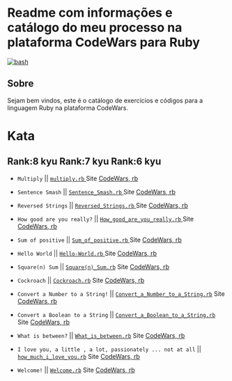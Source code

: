 # Readme com informações e catálogo do meu processo na plataforma CodeWars para Ruby

<a href="https://www.codewars.com/users/arthurdduarte" target="_blank" rel="noreferrer"> <img src="https://www.codewars.com/users/arthurdduarte/badges/large" alt="bash"/> </a>

## Sobre
Sejam bem vindos, este é o catálogo de exercícios e códigos para a linguagem Ruby na plataforma CodeWars.

# Kata
## Rank:8 kyu Rank:7 kyu Rank:6 kyu

* `Multiply` ||  [  `multiply.rb`  ](/Code-Rb/Multiply.rb)  Site [CodeWars, rb  ](https://www.codewars.com/kata/50654ddff44f800200000004/train/ruby)
* `Sentence Smash` ||  [  `Sentence_Smash.rb`  ](/Code-Rb/Sentence_Smash.rb)  Site [CodeWars, rb  ](https://www.codewars.com/kata/53dc23c68a0c93699800041d/train/ruby)
* `Reversed Strings` ||  [  `Reversed_Strings.rb`  ](/Code-Rb/Reversed_Strings.rb)  Site [CodeWars, rb  ](https://www.codewars.com/kata/5168bb5dfe9a00b126000018/train/ruby)
* `How good are you really?` ||  [  `How_good_are_you_really.rb`  ](/Code-Rb/How_good_are_you_really.rb)  Site [CodeWars, rb  ](https://www.codewars.com/kata/5601409514fc93442500010b/train/ruby)
* `Sum of positive` ||  [  `Sum_of_positive.rb`  ](/Code-Rb/Sum_of_Positive.rb)  Site [CodeWars, rb  ](https://www.codewars.com/kata/5715eaedb436cf5606000381/train/ruby)
* `Hello World` ||  [  `Hello-World.rb`  ](/Code-Rb/Hello-World.rb)  Site [CodeWars, rb  ](https://www.codewars.com/kata/523b4ff7adca849afe000035/train/ruby)
* `Square(n) Sum` ||  [`Square(n)_Sum.rb`](/Code-Rb/Square(n)_Sum.rb)  Site [CodeWars, rb  ](https://www.codewars.com/kata/515e271a311df0350d00000f/train/ruby)
* `Cockroach` ||  [`Cockroach.rb`](/Code-Rb/Cockroach.rb)  Site [CodeWars, rb  ](https://www.codewars.com/kata/55fab1ffda3e2e44f00000c6/train/ruby)
* `Convert a Number to a String!` ||  [`Convert_a_Number_to_a_String.rb`](/Code-Rb/Convert_a_Number_to_a_String.rb) Site [CodeWars, rb  ](https://www.codewars.com/kata/5265326f5fda8eb1160004c8/train/ruby)
* `Convert a Boolean to a String` ||  [`Convert_a_Boolean_to_a_String.rb`](/Code-Rb/Convert_a_Boolean_to_a_String.rb) Site [CodeWars, rb  ](https://www.codewars.com/kata/551b4501ac0447318f0009cd/train/ruby)
* `What is between?` ||  [`What_is_between.rb`](/Code-Rb/What_is_between.rb) Site [CodeWars, rb  ](https://www.codewars.com/kata/55ecd718f46fba02e5000029/train/ruby)
* `I love you, a little , a lot, passionately ... not at all` ||  [`how_much_i_love_you.rb`](/Code-Rb/how_much_i_love_you.rb) Site [CodeWars, rb  ](https://www.codewars.com/kata/57f24e6a18e9fad8eb000296/train/ruby)

* `Welcome!` ||  [`Welcome.rb`](/Code-Rb/Welcome.rb) Site [CodeWars, rb  ](https://www.codewars.com/kata/577ff15ad648a14b780000e7/train/ruby)
